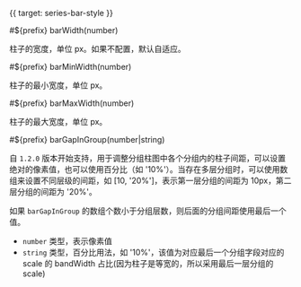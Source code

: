 {{ target: series-bar-style }}

#${prefix} barWidth(number)

柱子的宽度，单位 px。如果不配置，默认自适应。

#${prefix} barMinWidth(number)

柱子的最小宽度，单位 px。

#${prefix} barMaxWidth(number)

柱子的最大宽度，单位 px。

#${prefix} barGapInGroup(number|string)

自 `1.2.0` 版本开始支持，用于调整分组柱图中各个分组内的柱子间距，可以设置绝对的像素值，也可以使用百分比（如 '10%'）。当存在多层分组时，可以使用数组来设置不同层级的间距，如 [10, '20%']，表示第一层分组的间距为 10px，第二层分组的间距为 '20%'。

如果 `barGapInGroup` 的数组个数小于分组层数，则后面的分组间距使用最后一个值。

- `number` 类型，表示像素值
- `string` 类型，百分比用法，如 '10%'，该值为对应最后一个分组字段对应的 scale 的 bandWidth 占比(因为柱子是等宽的，所以采用最后一层分组的 scale)
